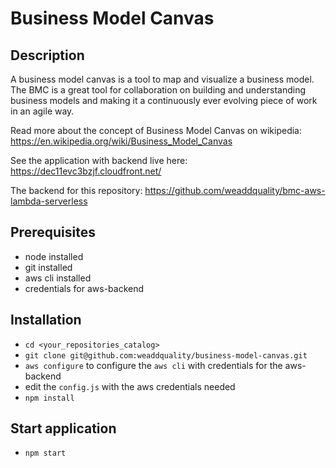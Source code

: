 # Business Model Canvas

## Description
A business model canvas is a tool to map and visualize a business model. The BMC is a great tool for collaboration on building and understanding business models and making it a continuously ever evolving piece of work in an agile way.

Read more about the concept of Business Model Canvas on wikipedia: https://en.wikipedia.org/wiki/Business_Model_Canvas

See the application with backend live here: https://dec11evc3bzjf.cloudfront.net/

The backend for this repository: https://github.com/weaddquality/bmc-aws-lambda-serverless

## Prerequisites
- node installed
- git installed
- aws cli installed
- credentials for aws-backend

## Installation
- `cd <your_repositories_catalog>`
- `git clone git@github.com:weaddquality/business-model-canvas.git`
- `aws configure` to configure the `aws cli` with credentials for the aws-backend
- edit the `config.js` with the aws credentials needed
- `npm install`

## Start application
- `npm start`
